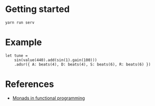 # Getting started

`yarn run serv`

# Example

```
let tune = 
    sin(value(440).add(sin(1).gain(100)))
    .adsr({ A: beats(4), D: beats(4), S: beats(6), R: beats(6) })
```

# References

* [Monads in functional programming](https://en.wikipedia.org/wiki/Monad_(functional_programming))

